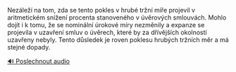 
Nezáleží na tom, zda se tento pokles v hrubé tržní míře projevil v aritmetickém snížení procenta stanoveného v úvěrových smlouvách. Mohlo dojít i k tomu, že se nominální úrokové míry nezměnily a expanze se projevila v uzavření smluv o úvěrech, které by za dřívějších okolností uzavřeny nebyly. Tento důsledek je roven poklesu hrubých tržních měr a má stejné dopady.

[🔊 Poslechnout audio](/data/7-paragraphs/audio/chapter_100/para_009-Nezle-na-tom-zda-se-tento-pokles-v-hrub-trn.mp3)
